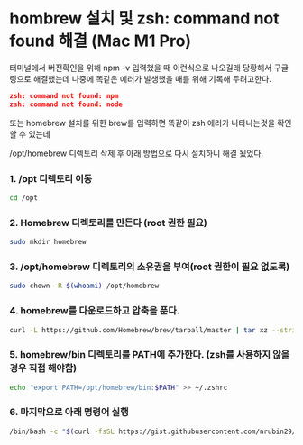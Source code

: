 # hombrew 설치 및 zsh: command not found 해결 (Mac M1 Pro)

터미널에서 버전확인을 위해 npm -v 입력했을 때 이런식으로 나오길래 당황해서 구글링으로 해결했는데 나중에 똑같은 에러가 발생했을 때를 위해 기록해 두려고한다.

```json
zsh: command not found: npm
zsh: command not found: node
```

또는 homebrew 설치를 위한 brew를 입력하면 똑같이 zsh 에러가 나타나는것을 확인할 수 있는데

/opt/homebrew 디렉토리 삭제 후 아래 방법으로 다시 설치하니 해결 됬었다.

### 1. /opt 디렉토리 이동

```bash
cd /opt
```

### 2. Homebrew 디렉토리를 만든다 (root 권한 필요)

```bash
sudo mkdir homebrew
```

### 3. /opt/homebrew 디렉토리의 소유권을 부여(root 권한이 필요 없도록)

```bash
sudo chown -R $(whoami) /opt/homebrew
```

### 4. homebrew를 다운로드하고 압축을 푼다.

```bash
curl -L https://github.com/Homebrew/brew/tarball/master | tar xz --strip 1 -C homebrew
```

### 5. homebrew/bin 디렉토리를 PATH에 추가한다. (zsh를 사용하지 않을 경우 직접 해야함)

```bash
echo "export PATH=/opt/homebrew/bin:$PATH" >> ~/.zshrc
```

### 6. 마지막으로 아래 명령어 실행

```bash
/bin/bash -c "$(curl -fsSL https://gist.githubusercontent.com/nrubin29/bea5aa83e8dfa91370fe83b62dad6dfa/raw/48f48f7fef21abb308e129a80b3214c2538fc611/homebrew_m1.sh)"
```